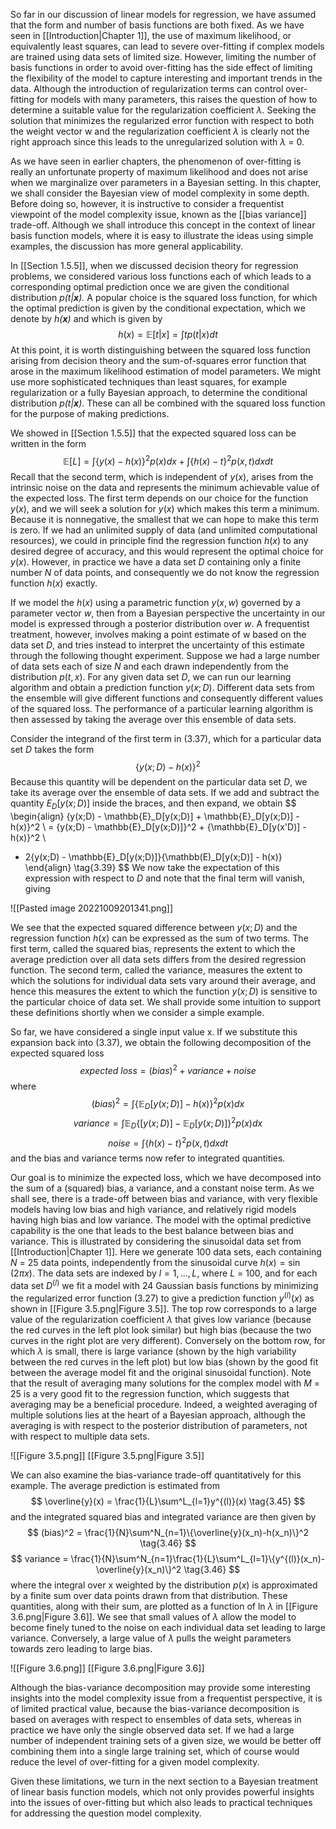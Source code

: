 So far in our discussion of linear models for regression, we have assumed that the form and number of basis functions are both fixed. As we have seen in [[Introduction|Chapter 1]], the use of maximum likelihood, or equivalently least squares, can lead to severe over-fitting if complex models are trained using data sets of limited size. However, limiting the number of basis functions in order to avoid over-fitting has the side effect of limiting the flexibility of the model to capture interesting and important trends in the data. Although the introduction of regularization terms can control over-fitting for models with many parameters, this raises the question of how to determine a suitable value for the regularization coefficient $\lambda$. Seeking the solution that minimizes the regularized error function with respect to both the weight vector w and the regularization coefficient $\lambda$ is clearly not the right approach since this leads to the unregularized solution with $\lambda$ = 0.

As we have seen in earlier chapters, the phenomenon of over-fitting is really an unfortunate property of maximum likelihood and does not arise when we marginalize over parameters in a Bayesian setting. In this chapter, we shall consider the Bayesian view of model complexity in some depth. Before doing so, however, it is instructive to consider a frequentist viewpoint of the model complexity issue, known as the [[bias variance]] trade-off. Although we shall introduce this concept in the context of linear basis function models, where it is easy to illustrate the ideas using simple examples, the discussion has more general applicability.

In [[Section 1.5.5]], when we discussed decision theory for regression problems, we considered various loss functions each of which leads to a corresponding optimal prediction once we are given the conditional distribution *p(t|**x**).* A popular choice is the squared loss function, for which the optimal prediction is given by the conditional expectation, which we denote by *h(**x**)* and which is given by
$$
h(x) = \mathbb{E}[t|x] = \int tp(t|x)dt
\tag{3.36}
$$
At this point, it is worth distinguishing between the squared loss function arising from decision theory and the sum-of-squares error function that arose in the maximum likelihood estimation of model parameters. We might use more sophisticated techniques than least squares, for example regularization or a fully Bayesian approach, to determine the conditional distribution *p(t|**x**)*. These can all be combined with the squared loss function for the purpose of making predictions.

We showed in [[Section 1.5.5]] that the expected squared loss can be written in the form
$$
\mathbb{E}[L] = \int \{y(x) - h(x)\}^2p(x)dx + \int\{h(x)-t\}^2p(x,t)dxdt
\tag{3.37}
$$
Recall that the second term, which is independent of $y(x)$, arises from the intrinsic noise on the data and represents the minimum achievable value of the expected loss. The first term depends on our choice for the function $y(x)$, and we will seek a solution for $y(x)$ which makes this term a minimum. Because it is nonnegative, the smallest that we can hope to make this term is zero. If we had an unlimited supply of data (and unlimited computational resources), we could in principle find the regression function $h(x)$ to any desired degree of accuracy, and this would represent the optimal choice for $y(x)$. However, in practice we have a data set *D* containing only a finite number *N* of data points, and consequently we do not know the regression function $h(x)$ exactly.

If we model the $h(x)$ using a parametric function $y(x,w)$ governed by a parameter vector *w*, then from a Bayesian perspective the uncertainty in our model is expressed through a posterior distribution over *w*. A frequentist treatment, however, involves making a point estimate of w based on the data set *D*, and tries instead to interpret the uncertainty of this estimate through the following thought experiment. Suppose we had a large number of data sets each of size *N* and each drawn independently from the distribution $p(t, x)$. For any given data set *D*, we can run our learning algorithm and obtain a prediction function $y(x;D)$. Different data sets from the ensemble will give different functions and consequently different values of the squared loss. The performance of a particular learning algorithm is then assessed by taking the average over this ensemble of data sets.

Consider the integrand of the first term in (3.37), which for a particular data set *D* takes the form
$$
\{y(x;D)-h(x)\}^2
\tag{3.38}
$$
Because this quantity will be dependent on the particular data set *D*, we take its average over the ensemble of data sets. If we add and subtract the quantity $E_D[y(x;D)]$ inside the braces, and then expand, we obtain
$$
\begin{align}
\{y(x;D) - \mathbb{E}_D[y(x;D)] + \mathbb{E}_D[y(x;D)] - h(x)\}^2 \\
= \{y(x;D) - \mathbb{E}_D[y(x;D)]\}^2 + \{\mathbb{E}_D[y(x'D)] - h(x)\}^2 \\
+ 2\{y(x;D) - \mathbb{E}_D[y(x;D)]\}\{\mathbb(E)_D[y(x;D)] - h(x)\}
\end{align}
\tag{3.39}
$$
We now take the expectation of this expression with respect to *D* and note that the final term will vanish, giving

![[Pasted image 20221009201341.png]]

We see that the expected squared difference between $y(x;D)$ and the regression function $h(x)$ can be expressed as the sum of two terms. The first term, called the squared bias, represents the extent to which the average prediction over all data sets differs from the desired regression function. The second term, called the variance, measures the extent to which the solutions for individual data sets vary around their average, and hence this measures the extent to which the function $y(x;D)$ is sensitive to the particular choice of data set. We shall provide some intuition to support these definitions shortly when we consider a simple example.

So far, we have considered a single input value x. If we substitute this expansion back into (3.37), we obtain the following decomposition of the expected squared loss
$$
expected\ loss = (bias)^2 + variance + noise
\tag{3.41}
$$
where
$$
(bias)^2 = \int\{\mathbb{E}_D[y(x;D)] - h(x)\}^2p(x)dx
\tag{3.42}
$$
$$
variance = \int\mathbb{E}_D\{[y(x;D)] - \mathbb{E}_D[y(x;D)]\}^2p(x)dx
\tag{3.42}
$$
$$
noise = \int\{h(x) - t\}^2p(x,t)dxdt
\tag{3.42}
$$
and the bias and variance terms now refer to integrated quantities.

Our goal is to minimize the expected loss, which we have decomposed into the sum of a (squared) bias, a variance, and a constant noise term. As we shall see, there is a trade-off between bias and variance, with very flexible models having low bias and high variance, and relatively rigid models having high bias and low variance. The model with the optimal predictive capability is the one that leads to the best balance between bias and variance. This is illustrated by considering the sinusoidal data set from [[Introduction|Chapter 1]]. Here we generate 100 data sets, each containing *N* = 25 data points, independently from the sinusoidal curve $h(x) = \sin(2\pi x)$. The data sets are indexed by $l = 1, ..., L$, where *L* = 100, and for each data set $D^{(l)}$ we fit a model with 24 Gaussian basis functions by minimizing the regularized error function (3.27) to give a prediction function $y^{(l)}(x)$ as shown in [[Figure 3.5.png|Figure 3.5]]. The top row corresponds to a large value of the regularization coefficient $\lambda$ that gives low variance (because the red curves in the left plot look similar) but high bias (because the two curves in the right plot are very different). Conversely on the bottom row, for which $\lambda$ is small, there is large variance (shown by the high variability between the red curves in the left plot) but low bias (shown by the good fit between the average model fit and the original sinusoidal function). Note that the result of averaging many solutions for the complex model with *M* = 25 is a very good fit to the regression function, which suggests that averaging may be a beneficial procedure. Indeed, a weighted averaging of multiple solutions lies at the heart of a Bayesian approach, although the averaging is with respect to the posterior distribution of parameters, not with respect to multiple data sets.

![[Figure 3.5.png]]
[[Figure 3.5.png|Figure 3.5]]

We can also examine the bias-variance trade-off quantitatively for this example. The average prediction is estimated from
$$
\overline{y}(x) = \frac{1}{L}\sum^L_{l=1}y^{(l)}(x)
\tag{3.45}
$$
and the integrated squared bias and integrated variance are then given by
$$
(bias)^2 = \frac{1}{N}\sum^N_{n=1}\{\overline{y}(x_n)-h(x_n)\}^2
\tag{3.46}
$$
$$
variance = \frac{1}{N}\sum^N_{n=1}\frac{1}{L}\sum^L_{l=1}\{y^{(l)}(x_n)- \overline{y}(x_n)\}^2
\tag{3.46}
$$
where the integral over x weighted by the distribution $p(x)$ is approximated by a finite sum over data points drawn from that distribution. These quantities, along with their sum, are plotted as a function of ln $\lambda$ in [[Figure 3.6.png|Figure 3.6]]. We see that small values of $\lambda$ allow the model to become finely tuned to the noise on each individual data set leading to large variance. Conversely, a large value of $\lambda$ pulls the weight parameters towards zero leading to large bias.

![[Figure 3.6.png]]
[[Figure 3.6.png|Figure 3.6]]

Although the bias-variance decomposition may provide some interesting insights into the model complexity issue from a frequentist perspective, it is of limited practical value, because the bias-variance decomposition is based on averages with respect to ensembles of data sets, whereas in practice we have only the single observed data set. If we had a large number of independent training sets of a given size, we would be better off combining them into a single large training set, which of course would reduce the level of over-fitting for a given model complexity.

Given these limitations, we turn in the next section to a Bayesian treatment of
linear basis function models, which not only provides powerful insights into the issues of over-fitting but which also leads to practical techniques for addressing the question model complexity.